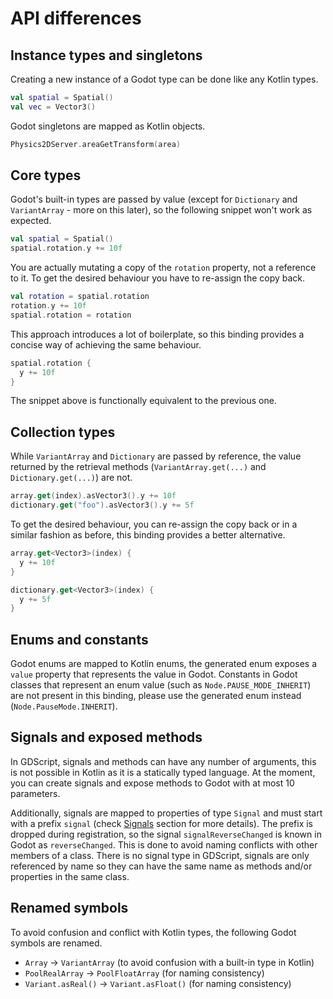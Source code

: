 # API differences

## Instance types and singletons

Creating a new instance of a Godot type can be done like any Kotlin types.

```kotlin
val spatial = Spatial()
val vec = Vector3()
```

Godot singletons are mapped as Kotlin objects.

```kotlin
Physics2DServer.areaGetTransform(area)
```

## Core types

Godot's built-in types are passed by value \(except for `Dictionary` and `VariantArray` - more on this later\), so the following snippet won't work as expected.

```kotlin
val spatial = Spatial()
spatial.rotation.y += 10f
```

You are actually mutating a copy of the `rotation` property, not a reference to it. To get the desired behaviour you have to re-assign the copy back.

```kotlin
val rotation = spatial.rotation
rotation.y += 10f
spatial.rotation = rotation
```

This approach introduces a lot of boilerplate, so this binding provides a concise way of achieving the same behaviour.

```kotlin
spatial.rotation {
  y += 10f
}
```

The snippet above is functionally equivalent to the previous one.

## Collection types

While `VariantArray` and `Dictionary` are passed by reference, the value returned by the retrieval methods \(`VariantArray.get(...)` and `Dictionary.get(...)`\) are not.

```kotlin
array.get(index).asVector3().y += 10f
dictionary.get("foo").asVector3().y += 5f
```

To get the desired behaviour, you can re-assign the copy back or in a similar fashion as before, this binding provides a better alternative.

```kotlin
array.get<Vector3>(index) {
  y += 10f
}

dictionary.get<Vector3>(index) {
  y += 5f
}
```

## Enums and constants

Godot enums are mapped to Kotlin enums, the generated enum exposes a `value` property that represents the value in Godot. Constants in Godot classes that represent an enum value \(such as `Node.PAUSE_MODE_INHERIT`\) are not present in this binding, please use the generated enum instead \(`Node.PauseMode.INHERIT`\).

## Signals and exposed methods

In GDScript, signals and methods can have any number of arguments, this is not possible in Kotlin as it is a statically typed language. At the moment, you can create signals and expose methods to Godot with at most 10 parameters.

Additionally, signals are mapped to properties of type `Signal` and must start with a prefix `signal` \(check [Signals](user-guide/signals.md) section for more details\). The prefix is dropped during registration, so the signal `signalReverseChanged` is known in Godot as `reverseChanged`. This is done to avoid naming conflicts with other members of a class. There is no signal type in GDScript, signals are only referenced by name so they can have the same name as methods and/or properties in the same class.

## Renamed symbols

To avoid confusion and conflict with Kotlin types, the following Godot symbols are renamed.

* `Array` -&gt; `VariantArray` \(to avoid confusion with a built-in type in Kotlin\)
* `PoolRealArray` -&gt; `PoolFloatArray` \(for naming consistency\)
* `Variant.asReal()` -&gt; `Variant.asFloat()` \(for naming consistency\)

